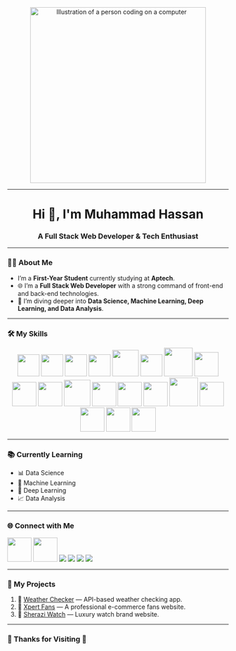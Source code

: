 <div align="center">
  <img src="https://raw.githubusercontent.com/MicaelliMedeiros/micaellimedeiros/master/image/computer-illustration.png" alt="Illustration of a person coding on a computer" width="400"/>
</div>

<hr>

<h1 align="center">Hi 👋, I'm Muhammad Hassan</h1>
<h3 align="center">A Full Stack Web Developer & Tech Enthusiast</h3>

---

### 👨‍🎓 About Me

- I’m a **First-Year Student** currently studying at **Aptech**.
- 🌐 I’m a **Full Stack Web Developer** with a strong command of front-end and back-end technologies.
- 🚀 I’m diving deeper into **Data Science, Machine Learning, Deep Learning, and Data Analysis**.

---

### 🛠️ My Skills

<p align="center">
  <img height = "50px" src="https://cdn-icons-png.flaticon.com/512/1051/1051277.png"/>
  <img height = "50px"  src="https://cdn-icons-png.flaticon.com/512/16020/16020753.png"/>
  <img  height = "50px"  src="https://encrypted-tbn0.gstatic.com/images?q=tbn:ANd9GcSVgHWDyjwN9qZsPChFzc5PRfOOOqbfgXqR3w&s"/>
  <img height = "50px" src="https://ellipsiseducation.com/wp-content/uploads/2023/03/javascript.png"/>
  <img height = "60px"  src="https://miro.medium.com/v2/resize:fit:860/0*eFomJUFua8tuqe8g.png"/>
  <img  height = "50px" src="https://upload.wikimedia.org/wikipedia/commons/b/b2/Bootstrap_logo.svg"/>
  <img height = "65px" src="https://encrypted-tbn0.gstatic.com/images?q=tbn:ANd9GcTU6FYnMwbFvkzhVBxiqbCQI9HP-3z-hlJ32g&s"/>
  <img  height = "55px"  src="https://encrypted-tbn0.gstatic.com/images?q=tbn:ANd9GcQwP0dmzoioDyFfHXUPPGmQ2EyN9vmLbn_POg&s"/>
  <img height = "55px" src="https://encrypted-tbn0.gstatic.com/images?q=tbn:ANd9GcSSqFwGNDUq26UO_RvtLR_wVS4GFHOeXA2r0w&s"/>
  <img height = "55px" src="https://libraries.mit.edu/app/uploads/sites/4/2016/09/pythonlogo.jpg"/>
  <img height = "60px" src="https://s.w.org/style/images/about/WordPress-logotype-alternative.png"/>
  <img height = "55px" src="https://miro.medium.com/v2/resize:fit:1024/1*6OyPS7QkuWmMPPslpJobZQ.png"/>
  <img height = "55px" src="https://chisellabs.com/glossary/wp-content/uploads/2021/06/What-is-an-API.png"/>
  <img  height = "55px" src="https://encrypted-tbn0.gstatic.com/images?q=tbn:ANd9GcRq-qTtBHdfvRpm9vvB5yRe9UJQn1YuvutDjA&s"/>
  <img height = "65px" src="https://rackset.com/wp-content/uploads/2018/11/website-hosting-mean.jpg"/>
  <img height = "55px" src="https://gotrialpro.com/wp-content/uploads/edd/2024/07/Figma-Free-Plan.png"/>
  <img height = "55px" src="https://encrypted-tbn0.gstatic.com/images?q=tbn:ANd9GcSdd25hyNQOMs4Xx1Cv_A_oaT0zagfSWlXMBA&s"/>
  <img height = "55px" src="https://miro.medium.com/v2/resize:fit:1125/1*dDNpLKu_oTLzStsDTnkJ-g.png"/>
  <img height = "55px" src="https://lh3.googleusercontent.com/proxy/0ialh9WyIk2CbFkL1xUL_sIOqN2kwNzd7JZBugmSgMNPoO9R0nN8g4DI64_US8dmlQQuExiWFx1RLPUsEbhr9laqkrK_9LM1fJGKyE2GhHK_xGoxJkiYYSfw2HPvZ1dWQ80VSg2DNiBjIayGk39TVjYr1irZwzPMhGFcy1tChWS0-3F1jPT-F2e-"/>
</p>

---

### 📚 Currently Learning

- 📊 Data Science
- 🤖 Machine Learning
- 🧠 Deep Learning
- 📈 Data Analysis

---

### 🌐 Connect with Me

<p align="left">
  <a href="https://www.instagram.com/sheraziofficial0/" target="_blank"><img height = "55px" src="https://upload.wikimedia.org/wikipedia/commons/9/95/Instagram_logo_2022.svg"/></a>
  <a href="https://www.facebook.com/hassan.aslam.60964" target="_blank"><img height = " 55px" src="https://encrypted-tbn0.gstatic.com/images?q=tbn:ANd9GcQiXN9xSEe8unzPBEQOeAKXd9Q55efGHGB9BA&s"/></a>
  <a href="https://www.linkedin.com/in/hassan-sherazi-67559834a/" target="_blank"><img src="https://img.shields.io/badge/LinkedIn-0A66C2?style=for-the-badge&logo=linkedin&logoColor=white"/></a>
  <a href="https://tiktok.com/@hassanaslam42" target="_blank"><img src="https://img.shields.io/badge/TikTok-000000?style=for-the-badge&logo=tiktok&logoColor=white"/></a>
  <a href="mailto:mhassansherazi152@gmail.com" target="_blank"><img src="https://img.shields.io/badge/Gmail-D14836?style=for-the-badge&logo=gmail&logoColor=white"/></a>
  <a href="https://github.com/MHassanDeveloper" target="_blank"><img src="https://img.shields.io/badge/GitHub-100000?style=for-the-badge&logo=github&logoColor=white"/></a>
</p>

---

### 💼 My Projects

1. 🔗 [Weather Checker](https://github.com/MHassanDeveloper/Weather-Checker) — API-based weather checking app.
2. 🔗 [Xpert Fans](https://github.com/MHassanDeveloper/Xpert-Fans) — A professional e-commerce fans website.
3. 🔗 [Sherazi Watch](https://github.com/MHassanDeveloper/Sherazi-Watch) — Luxury watch brand website.

---

### 🌟 Thanks for Visiting 🥰
